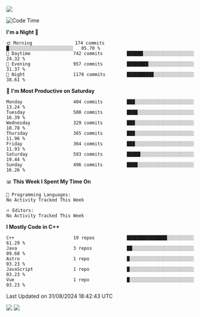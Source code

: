 ![](https://komarev.com/ghpvc/?username=lilpidgey&color=red)
<!--START_SECTION:waka-->
![Code Time](http://img.shields.io/badge/Code%20Time-1%2C491%20hrs%2018%20mins-blue)

**I'm a Night 🦉** 

```text
🌞 Morning                174 commits         █░░░░░░░░░░░░░░░░░░░░░░░░   05.70 % 
🌆 Daytime                742 commits         ██████░░░░░░░░░░░░░░░░░░░   24.32 % 
🌃 Evening                957 commits         ████████░░░░░░░░░░░░░░░░░   31.37 % 
🌙 Night                  1178 commits        ██████████░░░░░░░░░░░░░░░   38.61 % 
```
📅 **I'm Most Productive on Saturday** 

```text
Monday                   404 commits         ███░░░░░░░░░░░░░░░░░░░░░░   13.24 % 
Tuesday                  500 commits         ████░░░░░░░░░░░░░░░░░░░░░   16.39 % 
Wednesday                329 commits         ███░░░░░░░░░░░░░░░░░░░░░░   10.78 % 
Thursday                 365 commits         ███░░░░░░░░░░░░░░░░░░░░░░   11.96 % 
Friday                   364 commits         ███░░░░░░░░░░░░░░░░░░░░░░   11.93 % 
Saturday                 593 commits         █████░░░░░░░░░░░░░░░░░░░░   19.44 % 
Sunday                   496 commits         ████░░░░░░░░░░░░░░░░░░░░░   16.26 % 
```


📊 **This Week I Spent My Time On** 

```text
💬 Programming Languages: 
No Activity Tracked This Week

🔥 Editors: 
No Activity Tracked This Week
```

**I Mostly Code in C++** 

```text
C++                      19 repos            ███████████████░░░░░░░░░░   61.29 % 
Java                     3 repos             ██░░░░░░░░░░░░░░░░░░░░░░░   09.68 % 
Astro                    1 repo              █░░░░░░░░░░░░░░░░░░░░░░░░   03.23 % 
JavaScript               1 repo              █░░░░░░░░░░░░░░░░░░░░░░░░   03.23 % 
Vue                      1 repo              █░░░░░░░░░░░░░░░░░░░░░░░░   03.23 % 
```




 Last Updated on 31/08/2024 18:42:43 UTC
<!--END_SECTION:waka-->
![](https://hit.yhype.me/github/profile?user_id=42968544)
![](https://komarev.com/ghpvc/?lilpidgey)
